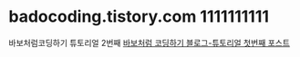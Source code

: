 # badocoding.tistory.com 1111111111
바보처럼코딩하기 튜토리얼 2번째
[바보처럼 코딩하기 블로그-튜토리얼 첫번째 포스트](https://babocoding.tistory.com/160)
